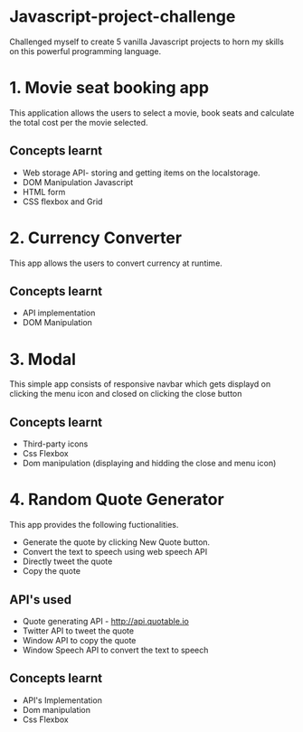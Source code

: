 # Javascript-project-challenge

Challenged myself to create 5 vanilla Javascript projects to horn my skills on this powerful programming language.

# 1. Movie seat booking app
This application allows the users to select a movie, book seats and calculate the total cost per the movie selected.

## Concepts learnt
- Web storage API- storing and getting items on the localstorage.
- DOM Manipulation Javascript
- HTML form
- CSS flexbox and Grid

# 2. Currency Converter

This app allows the users to convert currency at runtime.

## Concepts learnt
- API implementation
- DOM Manipulation


# 3. Modal 
This simple app consists of responsive navbar which gets displayd on clicking the menu icon and closed on clicking the close button
## Concepts learnt
- Third-party icons
- Css Flexbox
- Dom manipulation (displaying and hidding the close and menu icon)

# 4. Random Quote Generator
This app provides the following fuctionalities.

- Generate the quote by clicking New Quote button. 
- Convert the text to speech using web speech API
- Directly tweet the quote
- Copy the quote 

## API's used
- Quote generating API - http://api.quotable.io
- Twitter API to tweet the quote
- Window API to copy the quote 
- Window Speech API to convert the text to speech

## Concepts learnt

- API's Implementation
- Dom manipulation 
- Css Flexbox
